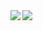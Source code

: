<a href="https://github.com/anuraghazra/github-readme-stats">
  <img align="left" src="https://github-readme-stats.vercel.app/api?username=stanzhai&show_icons=true&theme=darcula"/>
</a>
<a href="https://github.com/anuraghazra/github-readme-stats">
  <img align="left" src="https://github-readme-stats.vercel.app/api/top-langs/?username=stanzhai&theme=darcula&hide=JavaScript&layout=compact" />
</a>
